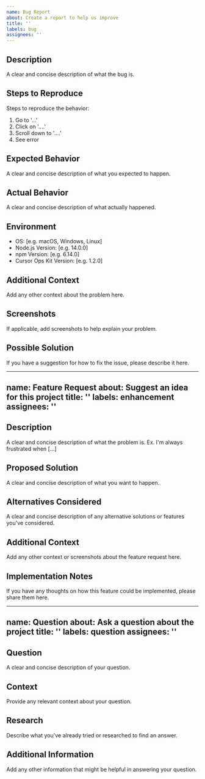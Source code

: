 ```yaml
---
name: Bug Report
about: Create a report to help us improve
title: ''
labels: bug
assignees: ''
---
```


## Description
A clear and concise description of what the bug is.

## Steps to Reproduce
Steps to reproduce the behavior:
1. Go to '...'
2. Click on '....'
3. Scroll down to '....'
4. See error

## Expected Behavior
A clear and concise description of what you expected to happen.

## Actual Behavior
A clear and concise description of what actually happened.

## Environment
- OS: [e.g. macOS, Windows, Linux]
- Node.js Version: [e.g. 14.0.0]
- npm Version: [e.g. 6.14.0]
- Cursor Ops Kit Version: [e.g. 1.2.0]

## Additional Context
Add any other context about the problem here.

## Screenshots
If applicable, add screenshots to help explain your problem.

## Possible Solution
If you have a suggestion for how to fix the issue, please describe it here.

---
name: Feature Request
about: Suggest an idea for this project
title: ''
labels: enhancement
assignees: ''
---

## Description
A clear and concise description of what the problem is. Ex. I'm always frustrated when [...]

## Proposed Solution
A clear and concise description of what you want to happen.

## Alternatives Considered
A clear and concise description of any alternative solutions or features you've considered.

## Additional Context
Add any other context or screenshots about the feature request here.

## Implementation Notes
If you have any thoughts on how this feature could be implemented, please share them here.

---
name: Question
about: Ask a question about the project
title: ''
labels: question
assignees: ''
---

## Question
A clear and concise description of your question.

## Context
Provide any relevant context about your question.

## Research
Describe what you've already tried or researched to find an answer.

## Additional Information
Add any other information that might be helpful in answering your question. 